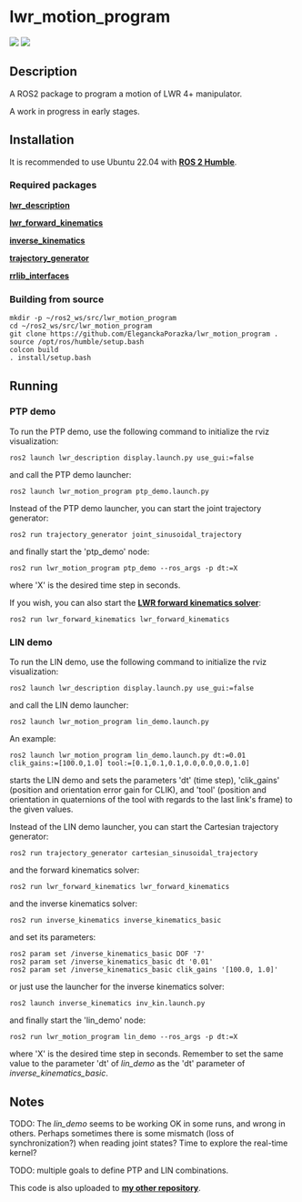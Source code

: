 # lwr_motion_program

<img src="https://img.shields.io/badge/ros--version-humble-green"/>  <img src="https://img.shields.io/badge/platform%20-Ubuntu%2022.04-orange"/>

## Description

A ROS2 package to program a motion of LWR 4+ manipulator.

A work in progress in early stages.

## Installation

It is recommended to use Ubuntu 22.04 with [**ROS 2 Humble**](https://docs.ros.org/en/humble/index.html).

### Required packages

[**lwr_description**](https://github.com/EleganckaPorazka/kuka_lwr4plus_urdf.git)

[**lwr_forward_kinematics**](https://github.com/EleganckaPorazka/lwr_forward_kinematics.git)

[**inverse_kinematics**](https://github.com/EleganckaPorazka/inverse_kinematics.git)

[**trajectory_generator**](https://github.com/EleganckaPorazka/trajectory_generator.git)

[**rrlib_interfaces**](https://github.com/EleganckaPorazka/rrlib_interfaces.git)

### Building from source

```
mkdir -p ~/ros2_ws/src/lwr_motion_program
cd ~/ros2_ws/src/lwr_motion_program
git clone https://github.com/EleganckaPorazka/lwr_motion_program .
source /opt/ros/humble/setup.bash
colcon build
. install/setup.bash
```

## Running

### PTP demo

To run the PTP demo, use the following command to initialize the rviz visualization:
```
ros2 launch lwr_description display.launch.py use_gui:=false
```
and call the PTP demo launcher:
```
ros2 launch lwr_motion_program ptp_demo.launch.py
```

Instead of the PTP demo launcher, you can start the joint trajectory generator:
```
ros2 run trajectory_generator joint_sinusoidal_trajectory
```
and finally start the 'ptp_demo' node:
```
ros2 run lwr_motion_program ptp_demo --ros_args -p dt:=X
```
where 'X' is the desired time step in seconds.

If you wish, you can also start the [**LWR forward kinematics solver**](https://github.com/EleganckaPorazka/lwr_forward_kinematics.git):
```
ros2 run lwr_forward_kinematics lwr_forward_kinematics
```

### LIN demo

To run the LIN demo, use the following command to initialize the rviz visualization:
```
ros2 launch lwr_description display.launch.py use_gui:=false
```
and call the LIN demo launcher:
```
ros2 launch lwr_motion_program lin_demo.launch.py
```
An example:
```
ros2 launch lwr_motion_program lin_demo.launch.py dt:=0.01 clik_gains:=[100.0,1.0] tool:=[0.1,0.1,0.1,0.0,0.0,0.0,1.0]
```
starts the LIN demo and sets the parameters 'dt' (time step), 'clik_gains' (position and orientation error gain for CLIK), and 'tool' (position and orientation in quaternions of the tool with regards to the last link's frame) to the given values.

Instead of the LIN demo launcher, you can start the Cartesian trajectory generator:
```
ros2 run trajectory_generator cartesian_sinusoidal_trajectory
```
and the forward kinematics solver:
```
ros2 run lwr_forward_kinematics lwr_forward_kinematics
```
and the inverse kinematics solver:
```
ros2 run inverse_kinematics inverse_kinematics_basic 
```
and set its parameters:
```
ros2 param set /inverse_kinematics_basic DOF '7'
ros2 param set /inverse_kinematics_basic dt '0.01'
ros2 param set /inverse_kinematics_basic clik_gains '[100.0, 1.0]'
```
or just use the launcher for the inverse kinematics solver:
```
ros2 launch inverse_kinematics inv_kin.launch.py
```
and finally start the 'lin_demo' node:
```
ros2 run lwr_motion_program lin_demo --ros_args -p dt:=X
```
where 'X' is the desired time step in seconds. Remember to set the same value to the parameter 'dt' of *lin_demo* as the 'dt' parameter of *inverse_kinematics_basic*.

## Notes

TODO: The *lin_demo* seems to be working OK in some runs, and wrong in others. Perhaps sometimes there is some mismatch (loss of synchronization?) when reading joint states? Time to explore the real-time kernel?

TODO: multiple goals to define PTP and LIN combinations.

This code is also uploaded to [**my other repository**](https://gitlab.com/lwolinski/lwr_motion_program.git).
